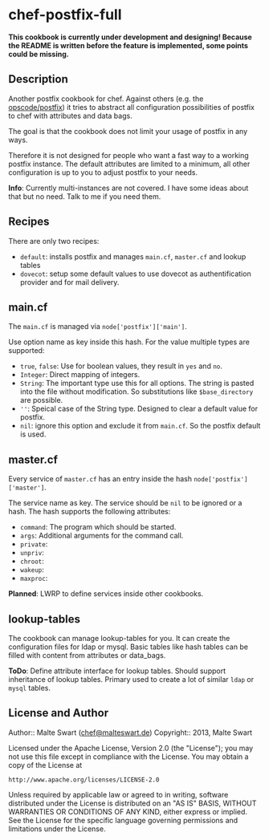 chef-postfix-full
=================

**This cookbook is currently under development and designing! Because the README is written before
the feature is implemented, some points could be missing.**


Description
-----------

Another postfix cookbook for chef. Against others (e.g. the [opscode/postfix](https://github.com/opscode-cookbooks/postfix)) it tries to abstract
all configuration possibilities of postfix to chef with attributes and data bags.

The goal is that the cookbook does not limit your usage of postfix in any ways.

Therefore it is not designed for people who want a fast way to a working postfix instance. The default
attributes are limited to a minimum, all other configuration is up to you to adjust postfix to your
needs.

**Info**: Currently multi-instances are not covered. I have some ideas about that but no need.
Talk to me if you need them.


Recipes
-------

There are only two recipes:

* `default`: installs postfix and manages `main.cf`, `master.cf` and lookup tables
* `dovecot`: setup some default values to use dovecot as authentification provider and for mail
   delivery.


main.cf
-------

The `main.cf` is managed via `node['postfix']['main']`.

Use option name as key inside this hash. For the value multiple types are supported:

* `true`, `false`: Use for boolean values, they result in `yes` and `no`.
* `Integer`: Direct mapping of integers.
* `String`: The important type use this for all options. The string is pasted into the file without
   modification. So substitutions like `$base_directory` are possible.
* `''`: Speical case of the String type. Designed to clear a default value for postfix.
* `nil`: ignore this option and exclude it from `main.cf`. So the postfix default is used.


master.cf
---------

Every service of `master.cf` has an entry inside the hash `node['postfix']['master']`.

The service name as key. The service should be `nil` to be ignored or a hash. The hash supports
the following attributes:

* `command`: The program which should be started.
* `args`: Additional arguments for the command call.
* `private`:
* `unpriv`:
* `chroot`:
* `wakeup`:
* `maxproc`:

**Planned**: LWRP to define services inside other cookbooks.


lookup-tables
-------------

The cookbook can manage lookup-tables for you. It can create the configuration files for ldap or
mysql. Basic tables like hash tables can be filled with content from attributes or data_bags.

**ToDo**: Define attribute interface for lookup tables. Should support inheritance of lookup
tables. Primary used to create a lot of similar `ldap` or `mysql` tables.


License and Author
------------------

Author:: Malte Swart (<chef@malteswart.de>)
Copyright:: 2013, Malte Swart

Licensed under the Apache License, Version 2.0 (the "License");
you may not use this file except in compliance with the License.
You may obtain a copy of the License at

    http://www.apache.org/licenses/LICENSE-2.0

Unless required by applicable law or agreed to in writing, software
distributed under the License is distributed on an "AS IS" BASIS,
WITHOUT WARRANTIES OR CONDITIONS OF ANY KIND, either express or implied.
See the License for the specific language governing permissions and
limitations under the License.
